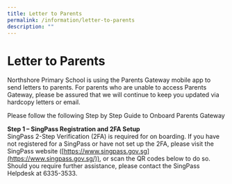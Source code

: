 ```yaml
---
title: Letter to Parents
permalink: /information/letter-to-parents
description: ""
---
```

# **Letter to Parents**

Northshore Primary School is using the Parents Gateway mobile app to send letters to parents. For parents who are unable to access Parents Gateway, please be assured that we will continue to keep you updated via hardcopy letters or email.  
  
Please follow the following Step by Step Guide to Onboard Parents Gateway  
  
**Step 1 – SingPass Registration and 2FA Setup**  
SingPass 2-Step Verification (2FA) is required for on boarding. If you have not registered for a SingPass or have not set up the 2FA, please visit the SingPass website ([https://www.singpass.gov.sg](https://www.singpass.gov.sg/)), or scan the QR codes below to do so. Should you require further assistance, please contact the SingPass Helpdesk at 6335-3533.